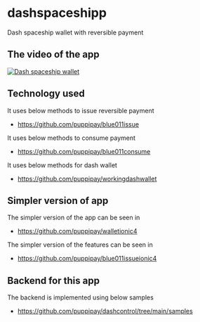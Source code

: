 # dashspaceshipp
Dash spaceship wallet with reversible payment

## The video of the app  

[![Dash spaceship wallet](https://img.youtube.com/vi/m7IpSfsbviM/0.jpg)](https://www.youtube.com/watch?v=m7IpSfsbviM "Dash spaceship wallet")

## Technology used

It uses below methods to issue reversible payment

- https://github.com/puppipay/blue011issue

It uses below methods to consume payment

- https://github.com/puppipay/blue011consume

It uses below methods for dash wallet   

- https://github.com/puppipay/workingdashwallet


## Simpler version of app

The simpler version of the app can be seen in

- https://github.com/puppipay/walletionic4


The simpler version of the features can be seen in

- https://github.com/puppipay/blue011issueionic4


## Backend for this app

The backend is implemented using below samples

- https://github.com/puppipay/dashcontrol/tree/main/samples



